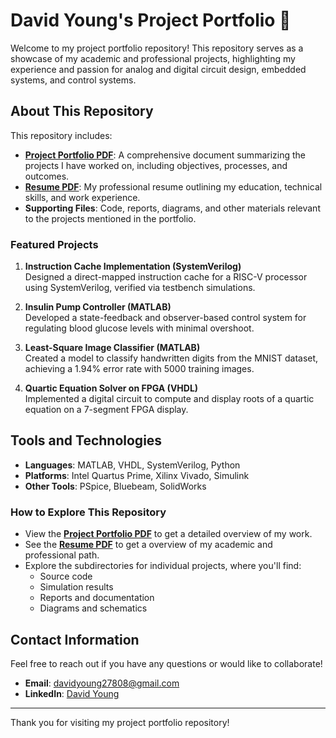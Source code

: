 # David Young's Project Portfolio 📂

Welcome to my project portfolio repository! This repository serves as a showcase of my academic and professional projects, highlighting my experience and passion for analog and digital circuit design, embedded systems, and control systems. 

## About This Repository
This repository includes:
- **[Project Portfolio PDF](https://github.com/DavidYoungHI/Project_Portfolio/blob/main/David%20Young%20Project%20Portfolio%2001.16.25.pdf)**: A comprehensive document summarizing the projects I have worked on, including objectives, processes, and outcomes.
- **[Resume PDF](https://github.com/DavidYoungHI/Project_Portfolio/blob/main/David%20Young%20Resume%2002.01.25.pdf)**: My professional resume outlining my education, technical skills, and work experience.
- **Supporting Files**: Code, reports, diagrams, and other materials relevant to the projects mentioned in the portfolio.

### Featured Projects
1. **Instruction Cache Implementation (SystemVerilog)**  
   Designed a direct-mapped instruction cache for a RISC-V processor using SystemVerilog, verified via testbench simulations.
   
2. **Insulin Pump Controller (MATLAB)**  
   Developed a state-feedback and observer-based control system for regulating blood glucose levels with minimal overshoot.

3. **Least-Square Image Classifier (MATLAB)**  
   Created a model to classify handwritten digits from the MNIST dataset, achieving a 1.94% error rate with 5000 training images.

4. **Quartic Equation Solver on FPGA (VHDL)**  
   Implemented a digital circuit to compute and display roots of a quartic equation on a 7-segment FPGA display.

## Tools and Technologies
- **Languages**: MATLAB, VHDL, SystemVerilog, Python
- **Platforms**: Intel Quartus Prime, Xilinx Vivado, Simulink
- **Other Tools**: PSpice, Bluebeam, SolidWorks

### How to Explore This Repository
- View the **[Project Portfolio PDF](https://github.com/DavidYoungHI/Project_Portfolio/blob/main/David%20Young%20Project%20Portfolio%2001.16.25.pdf)** to get a detailed overview of my work.
- See the **[Resume PDF](https://github.com/DavidYoungHI/Project_Portfolio/blob/main/David%20Young%20Resume%2001.22.25.pdf)** to get a overview of my academic and professional path.
- Explore the subdirectories for individual projects, where you'll find:
  - Source code
  - Simulation results
  - Reports and documentation
  - Diagrams and schematics

## Contact Information
Feel free to reach out if you have any questions or would like to collaborate!  
- **Email**: [davidyoung27808@gmail.com](mailto:davidyoung27808@gmail.com)  
- **LinkedIn**: [David Young](https://www.linkedin.com/in/david-young-27808HI/)

---

Thank you for visiting my project portfolio repository!
